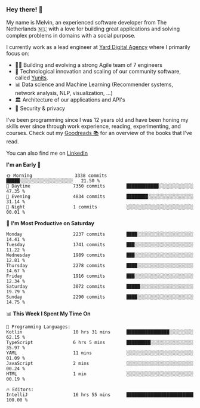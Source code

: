 ### Hey there! 👋

My name is Melvin, an experienced software developer from The Netherlands 🇳🇱 with a love for building great applications and solving complex problems in domains with a social purpose. 

I currently work as a lead engineer at [Yard Digital Agency](https://github.com/yardinternet) where I primarily focus on:

* 👏🏼 Building and evolving a strong Agile team of 7 engineers
* 🚀 Technological innovation and scaling of our community software, called [Yunits](https://www.yunits.com/).
* 📊 Data science and Machine Learning (Recommender systems, network analysis, NLP, visualization, ...)
* 🏛 Architecture of our applications and API's
* 🔐 Security & privacy

I've been programming since I was 12 years old and have been honing my skills ever since through work experience, reading, experimenting, and courses.
Check out my [Goodreads 📚](https://goodreads.com/melvinkoopmans) for an overview of the books that I've read. 

You can also find me on [LinkedIn](https://www.linkedin.com/in/melvinkoopmans)

<!--START_SECTION:waka-->
**I'm an Early 🐤** 

```text
🌞 Morning                3338 commits        █████░░░░░░░░░░░░░░░░░░░░   21.50 % 
🌆 Daytime                7350 commits        ████████████░░░░░░░░░░░░░   47.35 % 
🌃 Evening                4834 commits        ████████░░░░░░░░░░░░░░░░░   31.14 % 
🌙 Night                  1 commits           ░░░░░░░░░░░░░░░░░░░░░░░░░   00.01 % 
```
📅 **I'm Most Productive on Saturday** 

```text
Monday                   2237 commits        ████░░░░░░░░░░░░░░░░░░░░░   14.41 % 
Tuesday                  1741 commits        ███░░░░░░░░░░░░░░░░░░░░░░   11.22 % 
Wednesday                1989 commits        ███░░░░░░░░░░░░░░░░░░░░░░   12.81 % 
Thursday                 2278 commits        ████░░░░░░░░░░░░░░░░░░░░░   14.67 % 
Friday                   1916 commits        ███░░░░░░░░░░░░░░░░░░░░░░   12.34 % 
Saturday                 3072 commits        █████░░░░░░░░░░░░░░░░░░░░   19.79 % 
Sunday                   2290 commits        ████░░░░░░░░░░░░░░░░░░░░░   14.75 % 
```


📊 **This Week I Spent My Time On** 

```text
💬 Programming Languages: 
Kotlin                   10 hrs 31 mins      ████████████████░░░░░░░░░   62.15 % 
TypeScript               6 hrs 5 mins        █████████░░░░░░░░░░░░░░░░   35.97 % 
YAML                     11 mins             ░░░░░░░░░░░░░░░░░░░░░░░░░   01.09 % 
JavaScript               2 mins              ░░░░░░░░░░░░░░░░░░░░░░░░░   00.24 % 
HTML                     1 min               ░░░░░░░░░░░░░░░░░░░░░░░░░   00.19 % 

🔥 Editors: 
IntelliJ                 16 hrs 55 mins      █████████████████████████   100.00 % 
```


<!--END_SECTION:waka-->
